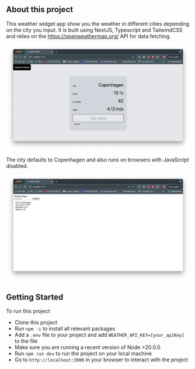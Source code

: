 ## About this project

This weather widget app show you the weather in different cities depending on the city you input.
It is built using NextJS, Typescript and TailwindCSS and relies on the https://openweathermap.org/ API for data fetching.

![Preview](https://github.com/simonmarqvard/weather_widget/blob/main/Preview.png)

The city defaults to Copenhagen and also runs on browsers with JavaScript disabled.

![Preview](https://github.com/simonmarqvard/weather_widget/blob/main/PreviewNoJS.png)

## Getting Started

To run this project

- Clone this project
- Run `npm -i` to install all relevant packages
- Add a `.env` file to your project and add `WEATHER_API_KEY=[your_apiKey]` to the file
- Make sure you are running a recent version of Node >20.0.0
- Run `npm run dev` to run the project on your local machine
- Go to `http://localhost:3000` in your browser to interact with the project
